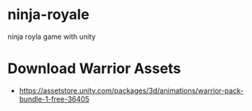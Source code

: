 # ninja-royale
ninja royla game with unity

# Download Warrior Assets
- https://assetstore.unity.com/packages/3d/animations/warrior-pack-bundle-1-free-36405